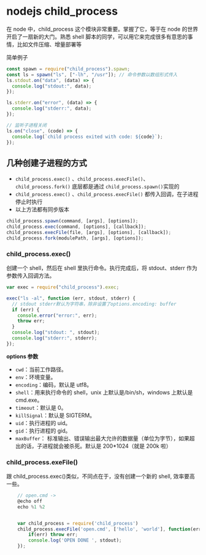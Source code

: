 # nodejs child_process

在 node 中，child_process 这个模块非常重要。掌握了它，等于在 node 的世界开启了一扇新的大门。熟悉 shell 脚本的同学，可以用它来完成很多有意思的事情，比如文件压缩、增量部署等

简单例子

```js
const spawn = require("child_process").spawn;
const ls = spawn("ls", ["-lh", "/usr"]); // 命令参数以数组形式传入
ls.stdout.on("data", (data) => {
  console.log("stdout:", data);
});

ls.stderr.on("error", (data) => {
  console.log("stderr:", data);
});

// 监听子进程关闭
ls.on("close", (code) => {
  console.log(`child process exited with code: ${code}`);
});
```

## 几种创建子进程的方式

- `child_process.exec()` 、`child_process.execFile()`、`child_process.fork()` 底层都是通过 `child_process.spawn()`实现的
- `child_process.exec()` 、`child_process.execFile()` 都传入回调，在子进程停止时执行
- 以上方法都有同步版本

```js
child_process.spawn(command, [args], [options]);
child_process.exec(command, [options], [callback]);
child_process.execFile(file, [args], [options], [callback]);
child_process.fork(modulePath, [args], [options]);
```

### child_process.exec()

创建一个 shell，然后在 shell 里执行命令。执行完成后，将 stdout、stderr 作为参数传入回调方法。

```js
var exec = require("child_process").exec;

exec("ls -al", function (err, stdout, stderr) {
  // stdout stderr默认为字符串，除非设置了options.encoding: buffer
  if (err) {
    console.error("error:", err);
    throw err;
  }
  console.log("stdout: ", stdout);
  console.log("stderr:", stderr);
});
```

**options 参数**

- `cwd`：当前工作路径。
- `env`：环境变量。
- `encoding`：编码，默认是 utf8。
- `shell`：用来执行命令的 shell，unix 上默认是/bin/sh，windows 上默认是 cmd.exe。
- `timeout`：默认是 0。
- `killSignal`：默认是 SIGTERM。
- `uid`：执行进程的 uid。
- `gid`：执行进程的 gid。
- `maxBuffer`： 标准输出、错误输出最大允许的数据量（单位为字节），如果超出的话，子进程就会被杀死。默认是 200\*1024（就是 200k 啦）

### child_process.exeFile()

跟 child_process.exec()类似，不同点在于，没有创建一个新的 shell, 效率要高一些。

```js
    // open.cmd ->
    @echo off
    echo %1 %2


    var child_process = require('child_process')
    child_process.execFile('open.cmd', ['hello', 'world'], function(err, stdout) {
        if(err) throw err;
        console.log('OPEN DONE ', stdout);
    });
```
